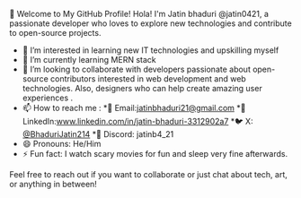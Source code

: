 👋 Welcome to My GitHub Profile!
Hola! I'm Jatin bhaduri @jatin0421, a passionate developer who loves to explore new technologies and contribute to open-source projects.
- 👀 I’m interested in learning new IT technologies and upskilling myself
- 🌱 I’m currently learning MERN stack
- 💞️ I’m looking to collaborate with developers passionate about open-source
  contributors interested in web development and web technologies.
  Also, designers who can help create amazing user experiences .
- 📫 How to reach me :
*📧 Email:jatinbhaduri21@gmail.com
*💼 LinkedIn:www.linkedin.com/in/jatin-bhaduri-3312902a7
*🐦 X:[ @BhaduriJatin214](https://x.com/BhaduriJatin214)
*💬 Discord: jatinb4_21
- 😄 Pronouns: He/Him
- ⚡ Fun fact: I watch scary movies for fun and sleep very fine afterwards.
   
Feel free to reach out if you want to collaborate or just chat about tech, art, or anything in between!
<!---
Jatin0421/Jatin0421 is a ✨ special ✨ repository because its `README.md` (this file) appears on your GitHub profile.
You can click the Preview link to take a look at your changes.
--->
